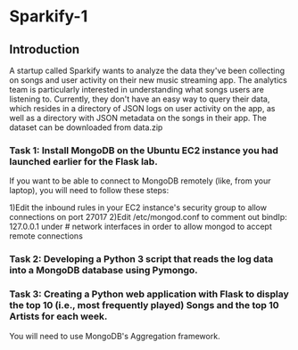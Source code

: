 # Sparkify-1
## Introduction

A startup called Sparkify wants to analyze the data they've been collecting on songs and user activity on their new music streaming app. The analytics team is particularly interested in understanding what songs users are listening to. Currently, they don't have an easy way to query their data, which resides in a directory of JSON logs on user activity on the app, as well as a directory with JSON metadata on the songs in their app. The dataset can be downloaded from data.zip

 
### Task 1: Install MongoDB on the Ubuntu EC2 instance you had launched earlier for the Flask lab. 

If you want to be able to connect to MongoDB remotely (like, from your laptop), you will need to follow these steps: 

1)Edit the inbound rules in your EC2 instance's security group to allow connections on port 27017
2)Edit /etc/mongod.conf to comment out bindIp: 127.0.0.1 under # network interfaces in order to allow mongod to accept remote connections

### Task 2: Developing a Python 3 script that reads the log data into a MongoDB database using Pymongo. 


### Task 3: Creating a Python web application with Flask to display the top 10 (i.e., most frequently played) Songs and the top 10 Artists for each week.

You will need to use MongoDB's Aggregation framework.  

  
